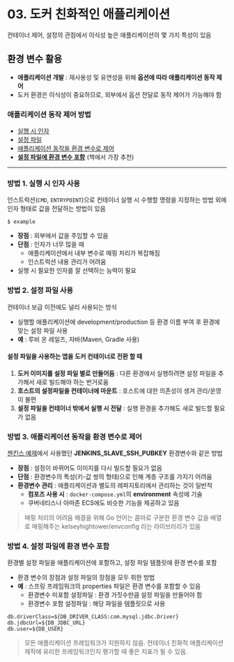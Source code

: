 # 03. 도커 친화적인 애플리케이션
컨테이너 제어, 설정의 관점에서 이식성 높은 애플리케이션의 몇 가지 특성이 있음

## 환경 변수 활용
* **애플리케이션 개발** : 재사용성 및 유연성을 위해 **옵션에 따라 애플리케이션 동작 제어**
* 도커 환경은 이식성이 중요하므로, 외부에서 옵션 전달로 동작 제어가 가능해야 함

### 애플리케이션 동작 제어 방법
* [실행 시 인자](#실행-시-인자-사용)
* [설정 파일](#설정-파일-사용)
* [애플리케이션 동작을 환경 변수로 제어](#애플리케이션-동작을-환경-변수로-제어)
* **[설정 파일에 환경 변수 포함](#설정-파일에-환경-변수-포함)** (책에서 가장 추천)

***

### 방법 1. 실행 시 인자 사용
인스트럭션(`CMD`, `ENTRYPOINT`)으로 컨테이너 실행 시 수행할 명령을 지정하는 방법 외에 인자 형태로 값을 전달하는 방법이 있음
```
$ example
```
* **장점** : 외부에서 값을 주입할 수 있음
* **단점** : 인자가 너무 많을 때
    * 애플리케이션에서 내부 변수로 매핑 처리가 복잡해짐
    * 인스트럭션 내용 관리가 어려움
* 실행 시 필요한 인자를 잘 선택하는 능력이 필요

### 방법 2. 설정 파일 사용
컨테이너 보급 이전에도 널리 사용되는 방식
* 실행할 애플리케이션에 development/production 등 환경 이름 부여 후 환경에 맞는 설정 파일 사용
* **예** : 루비 온 레일즈, 자바(Maven, Gradle 사용)
    
#### 설정 파일을 사용하는 앱을 도커 컨테이너로 전환 할 때
1. **도커 이미지를 설정 파일 별로 만들어둠** : 다른 환경에서 실행하려면 설정 파일을 추가해서 새로 빌드해야 하는 번거로움
2. **호스트의 설정파일을 컨테이너에 마운트** : 호스트에 대한 의존성이 생겨 관리/운영이 불편
3. **설정 파일을 컨테이너 밖에서 실행 시 전달** : 실행 환경을 추가해도 새로 빌드할 필요가 없음

### 방법 3. 애플리케이션 동작을 환경 변수로 제어
[젠킨스 예제](https://github.com/devSoyoung/docker-kubernetes-study/blob/master/02/06.md#%EC%8A%AC%EB%A0%88%EC%9D%B4%EB%B8%8C-%EC%A0%A0%ED%82%A8%EC%8A%A4-%EC%BB%A8%ED%85%8C%EC%9D%B4%EB%84%88-%EC%83%9D%EC%84%B1)에서 사용했던 **JENKINS_SLAVE_SSH_PUBKEY** 환경변수와 같은 방법

* **장점** : 설정이 바뀌어도 이미지를 다시 빌드할 필요가 없음
* **단점** : 환경변수의 특성(키-값 쌍의 형태)으로 인해 계층 구조를 가지기 어려움
* **환경변수 관리** : 애플리케이션과 별도의 레파지토리에서 관리하는 것이 일반적
    * **컴포즈 사용 시** : `docker-compose.yml`의 **environment** 속성에 기술
    * 쿠버네티스나 아마존 ECS에도 비슷한 기능을 제공하고 있음

> 매핑 처리의 어려움 해결을 위해 Go 언어는 콤마로 구분한 환경 변수 값을 배열로 매핑해주는 kelseyhightower/envconfig 라는 라이브러리가 있음

### 방법 4. 설정 파일에 환경 변수 포함
환경별 설정 파일을 애플리케이션에 포함하고, 설정 파일 템플릿에 환경 변수를 포함
* 환경 변수의 장점과 설정 파일의 장점을 모두 취한 방법
* **예** : 스프링 프레임워크의 properties 파일은 환경 변수를 포함할 수 있음
    * 환경변수 미포함 설정파일 : 환경 가짓수만큼 설정 파일을 만들어야 함
    * 환경변수 포함 설정파일 : 해당 파일을 템플릿으로 사용

```
db.driverClass=${DB_DRIVER_CLASS:com.mysql.jdbc.Driver}
db.jdbcUrl=${DB_JDBC_URL}
db.user=${DB_USER}
```

> 모든 애플리케이션 프레임워크가 지원하지 않음. 컨테이너 친화적 애플리케이션 제작에 유리한 프레임워크인지 평가할 때 좋은 지표가 될 수 있음.
